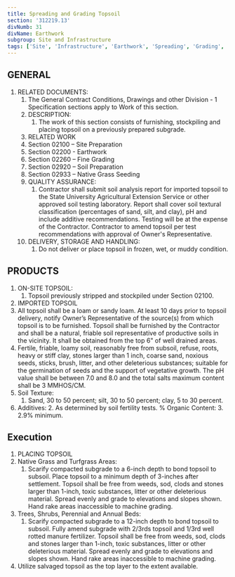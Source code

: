 ```yaml
---
title: Spreading and Grading Topsoil
section: '312219.13'
divNumb: 31
divName: Earthwork
subgroup: Site and Infrastructure
tags: ['Site', 'Infrastructure', 'Earthwork', 'Spreading', 'Grading', 'Topsoil']
---
```


## GENERAL

1. RELATED DOCUMENTS:
      1. The General Contract Conditions, Drawings and other Division - 1 Specification sections apply to Work of this section.
   1. DESCRIPTION:
      1. The work of this section consists of furnishing, stockpiling and placing topsoil on a previously prepared subgrade.
   2. RELATED WORK
   3. Section 02100 – Site Preparation
   4. Section 02200 - Earthwork
   5. Section 02260 – Fine Grading
   1. Section 02920 – Soil Preparation
   2. Section 02933 – Native Grass Seeding
   3. QUALITY ASSURANCE:
      1. Contractor shall submit soil analysis report for imported topsoil to the State University Agricultural Extension Service or other approved soil testing laboratory. Report shall cover soil textural classification (percentages of sand, silt, and clay), pH and include additive recommendations. Testing will be at the expense of the Contractor. Contractor to amend topsoil per test recommendations with approval of Owner's Representative.
   4. DELIVERY, STORAGE AND HANDLING:
      1. Do not deliver or place topsoil in frozen, wet, or muddy condition.

## PRODUCTS

   1. ON-SITE TOPSOIL:
      1. Topsoil previously stripped and stockpiled under Section 02100.
   2. IMPORTED TOPSOIL
   3. All topsoil shall be a loam or sandy loam. At least 10 days prior to topsoil delivery, notify Owner’s Representative of the source(s) from which topsoil is to be furnished. Topsoil shall be furnished by the Contractor and shall be a natural, friable soil representative of productive soils in the vicinity. It shall be obtained from the top 6" of well drained areas.
   4. Fertile, friable, loamy soil, reasonably free from subsoil, refuse, roots, heavy or stiff clay, stones larger than 1 inch, coarse sand, noxious seeds, sticks, brush, litter, and other deleterious substances; suitable for the germination of seeds and the support of vegetative growth. The pH value shall be between 7.0 and 8.0 and the total salts maximum content shall be 3 MMHOS/CM.
   5. Soil Texture:
      1. Sand, 30 to 50 percent; silt, 30 to 50 percent; clay, 5 to 30 percent.
   6. Additives:
      2. As determined by soil fertility tests. % Organic Content:
      3. 2.9% minimum.
 
## Execution

   1. PLACING TOPSOIL
   1. Native Grass and Turfgrass Areas:
      1. Scarify compacted subgrade to a 6-inch depth to bond topsoil to subsoil. Place topsoil to a minimum depth of 3-inches after settlement. Topsoil shall be free from weeds, sod, clods and stones larger than 1-inch, toxic substances, litter or other deleterious material. Spread evenly and grade to elevations and slopes shown. Hand rake areas inaccessible to machine grading.
   1. Trees, Shrubs, Perennial and Annual Beds:
      1. Scarify compacted subgrade to a 12-inch depth to bond topsoil to subsoil. Fully amend subgrade with 2/3rds topsoil and 1/3rd well rotted manure fertilizer. Topsoil shall be free from weeds, sod, clods and stones larger than 1-inch, toxic substances, litter or other deleterious material. Spread evenly and grade to elevations and slopes shown. Hand rake areas inaccessible to machine grading.
   1. Utilize salvaged topsoil as the top layer to the extent available.
